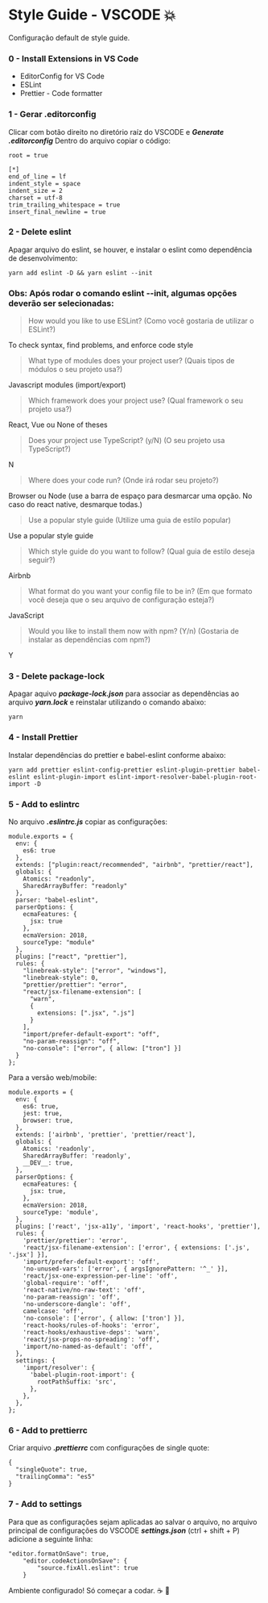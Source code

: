 # Style Guide - VSCODE :boom:
Configuração default de style guide.

### 0 - Install Extensions in VS Code
* EditorConfig for VS Code
* ESLint
* Prettier - Code formatter

### 1 - Gerar .editorconfig
Clicar com botão direito no diretório raíz do VSCODE e ***Generate .editorconfig***
Dentro do arquivo copiar o código:
```
root = true

[*]
end_of_line = lf
indent_style = space
indent_size = 2
charset = utf-8
trim_trailing_whitespace = true
insert_final_newline = true
```

### 2 - Delete eslint
Apagar arquivo do eslint, se houver, e instalar o eslint como dependência de desenvolvimento:
```
yarn add eslint -D && yarn eslint --init
```
### Obs: Após rodar o comando eslint --init, algumas opções deverão ser selecionadas:
> How would you like to use ESLint? (Como você gostaria de utilizar o ESLint?)

 To check syntax, find problems, and enforce code style

> What type of modules does your project user? (Quais tipos de módulos o seu projeto usa?)

Javascript modules (import/export)

> Which framework does your project use? (Qual framework o seu projeto usa?)
 
React, Vue ou None of theses

> Does your project use TypeScript? (y/N) (O seu projeto usa TypeScript?)
 
N

> Where does your code run? (Onde irá rodar seu projeto?)

Browser ou Node (use a barra de espaço para desmarcar uma opção. No caso do react native, desmarque todas.)

> Use a popular style guide (Utilize uma guia de estilo popular)

Use a popular style guide

> Which style guide do you want to follow? (Qual guia de estilo deseja seguir?)

Airbnb 

> What format do you want your config file to be in? (Em que formato você deseja que o seu arquivo de configuração esteja?)

JavaScript

> Would you like to install them now with npm? (Y/n) (Gostaria de instalar as dependências com npm?)

Y



### 3 - Delete package-lock
Apagar aquivo ***package-lock.json*** para associar as dependências ao arquivo ***yarn.lock*** e reinstalar utilizando o comando abaixo:
```
yarn 
```

### 4 - Install Prettier
Instalar dependências do prettier e babel-eslint conforme abaixo:
```
yarn add prettier eslint-config-prettier eslint-plugin-prettier babel-eslint eslint-plugin-import eslint-import-resolver-babel-plugin-root-import -D 
```

### 5 - Add to eslintrc
No arquivo ***.eslintrc.js*** copiar as configurações:
```
module.exports = {
  env: {
    es6: true
  },
  extends: ["plugin:react/recommended", "airbnb", "prettier/react"],
  globals: {
    Atomics: "readonly",
    SharedArrayBuffer: "readonly"
  },
  parser: "babel-eslint",
  parserOptions: {
    ecmaFeatures: {
      jsx: true
    },
    ecmaVersion: 2018,
    sourceType: "module"
  },
  plugins: ["react", "prettier"],
  rules: {
    "linebreak-style": ["error", "windows"],
    "linebreak-style": 0,
    "prettier/prettier": "error",
    "react/jsx-filename-extension": [
      "warn",
      {
        extensions: [".jsx", ".js"]
      }
    ],
    "import/prefer-default-export": "off",
    "no-param-reassign": "off",
    "no-console": ["error", { allow: ["tron"] }]
  }
};
```
Para a versão web/mobile:
```
module.exports = {
  env: {
    es6: true,
    jest: true,
    browser: true,
  },
  extends: ['airbnb', 'prettier', 'prettier/react'],
  globals: {
    Atomics: 'readonly',
    SharedArrayBuffer: 'readonly',
    __DEV__: true,
  },
  parserOptions: {
    ecmaFeatures: {
      jsx: true,
    },
    ecmaVersion: 2018,
    sourceType: 'module',
  },
  plugins: ['react', 'jsx-a11y', 'import', 'react-hooks', 'prettier'],
  rules: {
    'prettier/prettier': 'error',
    'react/jsx-filename-extension': ['error', { extensions: ['.js', '.jsx'] }],
    'import/prefer-default-export': 'off',
    'no-unused-vars': ['error', { argsIgnorePattern: '^_' }],
    'react/jsx-one-expression-per-line': 'off',
    'global-require': 'off',
    'react-native/no-raw-text': 'off',
    'no-param-reassign': 'off',
    'no-underscore-dangle': 'off',
    camelcase: 'off',
    'no-console': ['error', { allow: ['tron'] }],
    'react-hooks/rules-of-hooks': 'error',
    'react-hooks/exhaustive-deps': 'warn',
    'react/jsx-props-no-spreading': 'off',
    'import/no-named-as-default': 'off',
  },
  settings: {
    'import/resolver': {
      'babel-plugin-root-import': {
        rootPathSuffix: 'src',
      },
    },
  },
};

```

### 6 - Add to prettierrc
Criar arquivo ***.prettierrc*** com configurações de single quote:
```
{
  "singleQuote": true,
  "trailingComma": "es5"
}
```

### 7 - Add to settings
Para que as configurações sejam aplicadas ao salvar o arquivo, no arquivo principal de configurações do VSCODE ***settings.json*** (ctrl + shift + P) adicione a seguinte linha:
```
"editor.formatOnSave": true,
    "editor.codeActionsOnSave": {
        "source.fixAll.eslint": true
    }
``` 


Ambiente configurado! Só começar a codar. :coffee: :raised_hands: 
